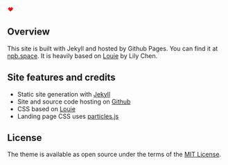 ![](/assets/imgs/ico.png)

## Overview

This site is built with Jekyll and hosted by Github Pages. You can find it at
[npb.space](http://npb.space). It is heavily based on [Louie](https://github.com/lllychen/louie)
by Lily Chen.


## Site features and credits

* Static site generation with [Jekyll](https://github.com/jekyll/jekyll)
* Site and source code hosting on [Github](https://github.com/)
* CSS based on [Louie](https://github.com/lllychen/louie)
* Landing page CSS uses [particles.js](https://github.com/VincentGarreau/particles.js/)

## License
The theme is available as open source under the terms of the [MIT License](http://opensource.org/licenses/MIT).
